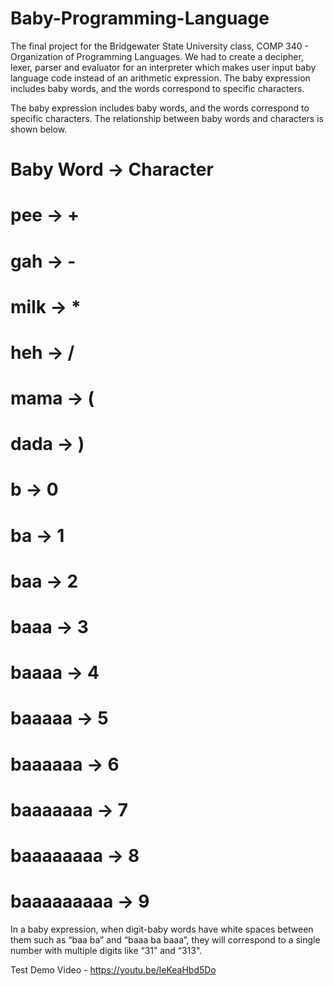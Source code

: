 # Baby-Programming-Language

The final project for the Bridgewater State University class, COMP 340 - Organization of Programming Languages. We had to create a decipher, lexer, parser and evaluator for an interpreter which makes user input baby language code instead of an arithmetic expression. The baby expression includes baby words, and the words correspond to specific characters.

The baby expression includes baby words, and the words correspond to specific characters. 
The
relationship between baby words and characters is shown below.

# Baby Word  -> Character
# pee -> +
# gah -> -
# milk -> *
# heh -> /
# mama -> (
# dada -> )
# b -> 0
# ba -> 1
# baa -> 2
# baaa -> 3
# baaaa -> 4
# baaaaa -> 5
# baaaaaa -> 6
# baaaaaaa -> 7
# baaaaaaaa -> 8
# baaaaaaaaa -> 9

In a baby expression, when digit-baby words have white spaces between them such as “baa ba” and
“baaa ba baaa”, they will correspond to a single number with multiple digits like “31” and “313".

Test Demo Video - https://youtu.be/leKeaHbd5Do
